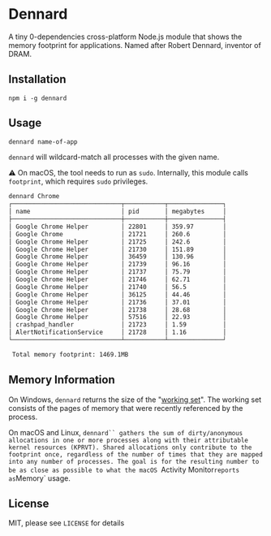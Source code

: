 # Dennard

A tiny 0-dependencies cross-platform Node.js module that shows the memory
footprint for applications. Named after Robert Dennard, inventor of DRAM.

## Installation

```
npm i -g dennard
```

## Usage

```sh
dennard name-of-app
```

`dennard` will wildcard-match all processes with the given name.

:warning: On macOS, the tool needs to run as `sudo`. Internally, this module
calls `footprint`, which requires `sudo` privileges.

```sh
dennard Chrome
┌──────────────────────────────┬───────────┬───────────────┐
│ name                         │ pid       │ megabytes     │
├──────────────────────────────┼───────────┼───────────────┤
│ Google Chrome Helper         │ 22801     │ 359.97        │
│ Google Chrome                │ 21721     │ 260.6         │
│ Google Chrome Helper         │ 21725     │ 242.6         │
│ Google Chrome Helper         │ 21730     │ 151.89        │
│ Google Chrome Helper         │ 36459     │ 130.96        │
│ Google Chrome Helper         │ 21739     │ 96.16         │
│ Google Chrome Helper         │ 21737     │ 75.79         │
│ Google Chrome Helper         │ 21746     │ 62.71         │
│ Google Chrome Helper         │ 21740     │ 56.5          │
│ Google Chrome Helper         │ 36125     │ 44.46         │
│ Google Chrome Helper         │ 21736     │ 37.01         │
│ Google Chrome Helper         │ 21738     │ 28.68         │
│ Google Chrome Helper         │ 57516     │ 22.93         │
│ crashpad_handler             │ 21723     │ 1.59          │
│ AlertNotificationService     │ 21728     │ 1.16          │
└──────────────────────────────┴───────────┴───────────────┘

 Total memory footprint: 1469.1MB
```

## Memory Information

On Windows, `dennard` returns the size of the "[working set][working-set]".
The working set consists of the pages of memory that were recently referenced
by the process.

On macOS and Linux, `dennard`` gathers the sum of dirty/anonymous allocations
in one or more processes along with their attributable kernel resources
(KPRVT). Shared allocations only contribute to the footprint once, regardless of
the number of times that they are mapped into any number of processes. The goal
is for the resulting number to be as close as possible to what the macOS
`Activity Monitor` reports as `Memory` usage.

## License
MIT, please see `LICENSE` for details

[working-set]: https://docs.microsoft.com/en-us/windows/desktop/memory/working-set
